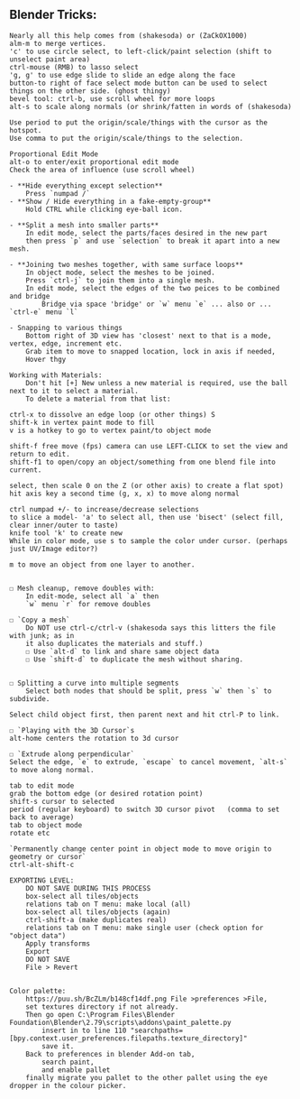 ## Blender Tricks:
	Nearly all this help comes from (shakesoda) or (ZaCkOX1000)
	alm-m to merge vertices.
	'c' to use circle select, to left-click/paint selection (shift to unselect paint area)
	ctrl-mouse (RMB) to lasso select
	'g, g' to use edge slide to slide an edge along the face
	button-to right of face select mode button can be used to select things on the other side. (ghost thingy)
	bevel tool: ctrl-b, use scroll wheel for more loops
	alt-s to scale along normals (or shrink/fatten in words of (shakesoda)

	Use period to put the origin/scale/things with the cursor as the hotspot.
	Use comma to put the origin/scale/things to the selection.

	Proportional Edit Mode
	alt-o to enter/exit proportional edit mode
	Check the area of influence (use scroll wheel)

	- **Hide everything except selection**
		Press `numpad /`
	- **Show / Hide everything in a fake-empty-group**
		Hold CTRL while clicking eye-ball icon.

	- **Split a mesh into smaller parts**
		In edit mode, select the parts/faces desired in the new part
		then press `p` and use `selection` to break it apart into a new mesh.

	- **Joining two meshes together, with same surface loops**
		In object mode, select the meshes to be joined.
		Press `ctrl-j` to join them into a single mesh.
		In edit mode, select the edges of the two peices to be combined and bridge
			Bridge via space 'bridge' or `w` menu `e` ... also or ... `ctrl-e` menu `l`

	- Snapping to various things
		Bottom right of 3D view has 'closest' next to that is a mode, vertex, edge, increment etc.
		Grab item to move to snapped location, lock in axis if needed,
		Hover thgy

	Working with Materials:
		Don't hit [+] New unless a new material is required, use the ball next to it to select a material.
		To delete a material from that list: 

	ctrl-x to dissolve an edge loop (or other things) S
	shift-k in vertex paint mode to fill
	v is a hotkey to go to vertex paint/to object mode

	shift-f free move (fps) camera can use LEFT-CLICK to set the view and return to edit.
	shift-f1 to open/copy an object/something from one blend file into current.

	select, then scale 0 on the Z (or other axis) to create a flat spot)
	hit axis key a second time (g, x, x) to move along normal

	ctrl numpad +/- to increase/decrease selections
	to slice a model- 'a' to select all, then use 'bisect' (select fill, clear inner/outer to taste)
	knife tool 'k' to create new 
	While in color mode, use s to sample the color under cursor. (perhaps just UV/Image editor?)

	m to move an object from one layer to another.


	☐ Mesh cleanup, remove doubles with:
		In edit-mode, select all `a` then
		`w` menu `r` for remove doubles

	☐ `Copy a mesh`
		Do NOT use ctrl-c/ctrl-v (shakesoda says this litters the file with junk; as in
		it also duplicates the materials and stuff.)
		☐ Use `alt-d` to link and share same object data
		☐ Use `shift-d` to duplicate the mesh without sharing.


	☐ Splitting a curve into multiple segments
		Select both nodes that should be split, press `w` then `s` to subdivide.

	Select child object first, then parent next and hit ctrl-P to link.

	☐ `Playing with the 3D Cursor`s
	alt-home centers the rotation to 3d cursor

	☐ `Extrude along perpendicular`
	Select the edge, `e` to extrude, `escape` to cancel movement, `alt-s` to move along normal.

	tab to edit mode
	grab the bottom edge (or desired rotation point)
	shift-s cursor to selected
	period (regular keyboard) to switch 3D cursor pivot   (comma to set back to average)
	tab to object mode
	rotate etc

	`Permanently change center point in object mode to move origin to geometry or cursor`
	ctrl-alt-shift-c

	EXPORTING LEVEL:
		DO NOT SAVE DURING THIS PROCESS
		box-select all tiles/objects
		relations tab on T menu: make local (all)
		box-select all tiles/objects (again)
		ctrl-shift-a (make duplicates real)
		relations tab on T menu: make single user (check option for "object data")
		Apply transforms
		Export
		DO NOT SAVE
		File > Revert


	Color palette:
		https://puu.sh/BcZLm/b148cf14df.png File >preferences >File,
		set textures directory if not already.
		Then go open C:\Program Files\Blender Foundation\Blender\2.79\scripts\addons\paint_palette.py 
			insert in to line 110 "searchpaths=[bpy.context.user_preferences.filepaths.texture_directory]"
			save it.
		Back to preferences in blender Add-on tab,
			search paint,
			and enable pallet
		finally migrate you pallet to the other pallet using the eye dropper in the colour picker.

